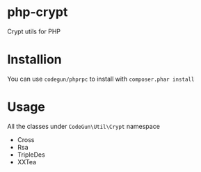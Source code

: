php-crypt
=========

Crypt utils for PHP


Installion
==============

You can use `codegun/phprpc` to install with `composer.phar install`


Usage
==============

All the classes under `CodeGun\Util\Crypt` namespace

- Cross
- Rsa
- TripleDes
- XXTea